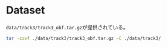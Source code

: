# Dataset

`data/track3/track3_obf.tar.gz`が提供されている。

```bash
tar -zxvf ./data/track3/track3_obf.tar.gz -C ./data/track3/
```
